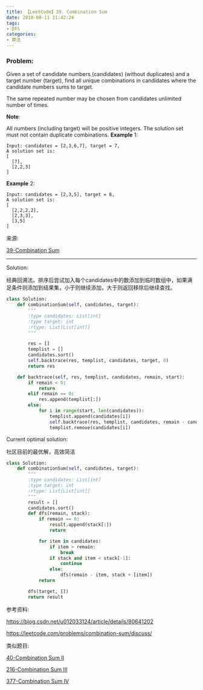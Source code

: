 ```yaml
---
title: 【LeetCode】39. Combination Sum
date: 2018-08-11 11:42:24
tags:
- DFS
categories:
- 算法
---
```


### Problem:
Given a set of candidate numbers (candidates) (without duplicates) and a target number (target), find all unique combinations in candidates where the candidate numbers sums to target.

The same repeated number may be chosen from candidates unlimited number of times.

<!-- more -->

**Note**:

All numbers (including target) will be positive integers.
The solution set must not contain duplicate combinations.
**Example** 1:

```
Input: candidates = [2,3,6,7], target = 7,
A solution set is:
[
  [7],
  [2,2,3]
]
```

**Example** 2:

```
Input: candidates = [2,3,5], target = 8,
A solution set is:
[
  [2,2,2,2],
  [2,3,3],
  [3,5]
]
```

来源:

[39-Combination Sum](https://leetcode.com/problems/combination-sum/description/)

---
Solution:

经典回溯法。排序后尝试加入每个candidates中的数添加到临时数组中，如果满足条件则添加到结果集，小于则继续添加，大于则返回移除后继续查找。
```Python
class Solution:
    def combinationSum(self, candidates, target):
        """
        :type candidates: List[int]
        :type target: int
        :rtype: List[List[int]]
        """

        res = []
        templist = []
        candidates.sort()
        self.backtrace(res, templist, candidates, target, 0)
        return res

    def backtrace(self, res, templist, candidates, remain, start):
        if remain < 0:
            return
        elif remain == 0:
            res.append(templist[:])
        else:
            for i in range(start, len(candidates)):
                templist.append(candidates[i])
                self.backtrace(res, templist, candidates, remain - candidates[i], i)
                templist.remove(candidates[i])
```

Current optimal solution:

社区目前的最优解，高效简洁
```Python
class Solution:
    def combinationSum(self, candidates, target):
        """
        :type candidates: List[int]
        :type target: int
        :rtype: List[List[int]]
        """
        result = []
        candidates.sort()
        def dfs(remain, stack):
            if remain == 0:
                result.append(stack[:])
                return

            for item in candidates:
                if item > remain:
                    break
                if stack and item < stack[-1]:
                    continue
                else:
                    dfs(remain - item, stack + [item])
            return

        dfs(target, [])
        return result
```
参考资料:

https://blog.csdn.net/u012033124/article/details/80641202

https://leetcode.com/problems/combination-sum/discuss/

类似题目:

[40-Combination Sum II](https://leetcode.com/problems/combination-sum-ii/description/)

[216-Combination Sum III](https://leetcode.com/problems/combination-sum-iii/description/)

[377-Combination Sum IV](https://leetcode.com/problems/combination-sum-iv/description/)


